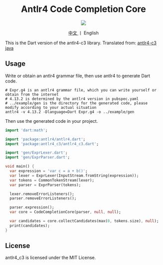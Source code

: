 <h1 align="center"> Antlr4 Code Completion Core </h1>

<p align="center">
  <a title="Pub" href="https://pub.dev/packages/antlr_c3" >
      <img src="https://img.shields.io/badge/Pub-v1.x-red?style=popout" />
  </a>
</p>

<p align="center">
  <a title="中文" 
    href="https://github.com/CorvusYe/antlr4-c3/tree/main/ports/dart/README.md">
    中文
  </a>丨
    English
</p>

This is the Dart version of the antlr4-c3 library. Translated from: [antlr4-c3 java](https://github.com/mike-lischke/antlr4-c3/tree/main/ports/java)

## Usage

Write or obtain an antlr4 grammar file, then use antlr4 to generate Dart code.

```shell
# Expr.g4 is an antlr4 grammar file, which you can write yourself or obtain from the internet
# 4.13.2 is determined by the antlr4 version in pubspec.yaml
# ../example/gen is the directory for the generated code, please modify according to your actual situation
antlr4 -v 4.13.2 -Dlanguage=Dart Expr.g4 -o ../example/gen
```

Then use the generated code in your project.

```dart
import 'dart:math';

import 'package:antlr4/antlr4.dart';
import 'package:antlr4_c3/antlr4_c3.dart';

import 'gen/ExprLexer.dart';
import 'gen/ExprParser.dart';

void main() {
  var expression = 'var c = a + b()';
  var lexer = ExprLexer(InputStream.fromString(expression));
  var tokens = CommonTokenStream(lexer);
  var parser = ExprParser(tokens);

  lexer.removeErrorListeners();
  parser.removeErrorListeners();

  parser.expression();
  var core = CodeCompletionCore(parser, null, null);

  var candidates = core.collectCandidates(max(0, tokens.size), null);
  print(candidates);
}
```

## License

antlr4_c3 is licensed under the MIT License.
